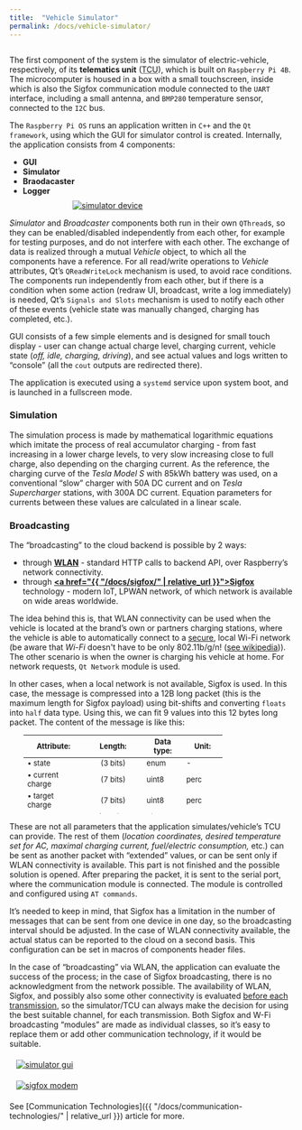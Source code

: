 ```yaml
---
title:  "Vehicle Simulator"
permalink: /docs/vehicle-simulator/
---
```


<div style="display: flex; flex-flow: row wrap; justify-content:center">
	<div style="flex-grow:1; flex-basis:60%;">
		<p>The first component of the system is the simulator of electric-vehicle, respectively, of its <b>telematics unit</b> (<abbr title="Telematics Control Unit">TCU</abbr>), which is built on <code>Raspberry Pi 4B</code>. The microcomputer is housed in a box with a small touchscreen, inside which is also the Sigfox communication module connected to the <code>UART</code> interface, including a small antenna, and <code>BMP280</code> temperature sensor, connected to the <code>I2C</code> bus.</p>
		<p>The <code>Raspberry Pi OS</code> runs an application written in <code>C++</code> and the <code>Qt framework</code>, using which the GUI for simulator control is created.  Internally, the application consists from 4 components:
		<ul>
			<li><b>GUI</b></li>
			<li><b>Simulator</b></li>
			<li><b>Braodacaster</b></li>
			<li><b>Logger</b></li>
		</ul></p>
	</div>
	<div style="flex-grow:0; flex-basis:40%; min-width:300px; margin-top:-5px">
    	<a href="{{ "/assets/img/docs/simulator.png" | relative_url }}" data-lightbox="img"><img src="{{ "/assets/img/docs/simulator.png" | relative_url }}" alt="simulator device" style="max-width:100%; padding-left:10px; padding-right:10px;"></a>
  </div>
</div>

*Simulator* and *Broadcaster* components both run in their own `QThread`s, so they can be enabled/disabled independently from each other, for example for testing purposes, and do not interfere with each other. The exchange of data is realized through a mutual *Vehicle* object, to which all the components have a reference. For all read/write operations to *Vehicle* attributes, Qt’s `QReadWriteLock` mechanism is used, to avoid race conditions. The components run independently from each other, but if there is a condition when some action (redraw UI, broadcast, write a log immediately) is needed, Qt’s `Signals and Slots` mechanism is used to notify each other of these events (vehicle state was manually changed, charging has completed, etc.). 

GUI consists of a few simple elements and is designed for small touch display - user can change actual charge level, charging current, vehicle state (*off, idle, charging, driving*), and see actual values and logs written to “console” (all the `cout` outputs are redirected there). 

The application is executed using a `systemd` service upon system boot, and is launched in a fullscreen mode.

### Simulation
The simulation process is made by mathematical logarithmic equations which imitate the process of real accumulator charging - from fast increasing in a lower charge levels, to very slow increasing close to full charge, also depending on the charging current. As the reference, the charging curve of the *Tesla Model S* with 85kWh battery was used, on a conventional “slow” charger with 50A DC current and on *Tesla Supercharger* stations, with 300A DC current. Equation parameters for currents between these values are calculated in a linear scale.

### Broadcasting
The “broadcasting” to the cloud backend is possible by 2 ways: 
- through <b><u>WLAN</u></b> - standard HTTP calls to backend API, over Raspberry’s network connectivity.
- through <b><u><a href="{{ "/docs/sigfox/" | relative_url }}">Sigfox</a></u></b> technology - modern IoT, LPWAN 
network, of which network is available on wide areas worldwide.

The idea behind this is, that WLAN connectivity can be used when the vehicle is located at the brand’s own or partners charging stations, where the vehicle is able to automatically connect to a <u>secure</u>, local Wi-Fi network (be aware that *Wi-Fi* doesn't have to be only 802.11b/g/n! ([see wikipedia](https://en.wikipedia.org/wiki/IEEE_802.11))). The other scenario is when the owner is charging his vehicle at home. For network requests, `Qt Network` module is used.

In other cases, when a local network is not available, Sigfox is used. In this case, the message is compressed into a 12B long packet (this is the maximum length for Sigfox payload) using bit-shifts and converting `floats`  into `half` data type. Using this, we can fit 9 values into this 12 bytes long packet. 
The content of the message is like this:

<table style="width:70%; height: 140px; margin-left:5%; font-size:13px;">
	<colgroup>
		<col width="30%" />
		<col width="30%" />
		<col width="20%" />
		<col width="20%" />
	</colgroup>
	<thead>
		<tr class="header">
			<th>Attribute:</th>
			<th style="text-align:center">Length:</th>
			<th>Data type:</th>
			<th>Unit:</th>
		</tr>
	</thead>
	<tbody>
		<tr>
			<td>• state</td>
			<td style="text-align:center">(3 bits)</td>
			<td>enum</td>
			<td>-</td>
		</tr>
		<tr>
			<td>• current charge</td>
			<td style="text-align:center">(7 bits)</td>
			<td>uint8</td>
			<td>perc</td>
		</tr>
		<tr>
			<td>• target charge</td>
			<td style="text-align:center">(7 bits)</td>
			<td>uint8</td>
			<td>perc</td>
		</tr>
		<tr>
			<td>• current</td>
			<td style="text-align:center">(10 bits)</td>
			<td>uint16</td>
			<td>amps</td>
		</tr>
		<tr>
			<td>• elapsed time</td>
			<td style="text-align:center">(13 bits)</td>
			<td>uint16</td>
			<td>minutes</td>
		</tr>
		<tr>
			<td>• remaining time</td>
			<td style="text-align:center">(13 bits)</td>
			<td>uint16</td>
			<td>minutes</td>
		</tr>
		<tr>
			<td>• current range</td>
			<td style="text-align:center">(11 bits)</td>
			<td>uint16</td>
			<td>km</td>
		</tr>
		<tr>
			<td>• outside temperature</td>
			<td style="text-align:center">(16 bits)</td>
			<td>half</td>
			<td>minutes</td>
		</tr>
		<tr>
			<td>• inside temperature</td>
			<td style="text-align:center">(16 bits)</td>
			<td>half</td>
			<td>minutes</td>
		</tr>
		<tr>
			<td></td>
			<td style="text-align:center"><b>96 bits = <u>12 bytes</u></b></td>
			<td></td>
			<td></td>
		</tr>
		<tr>
			<td></td>
			<td></td>
			<td></td>
			<td></td>
		</tr>
	</tbody>
</table>

These are not all parameters that the application simulates/vehicle’s TCU can provide. The rest of them (*location coordinates, desired temperature set for AC, maximal charging current, fuel/electric consumption,* etc.) can be sent as another packet with “extended” values, or can be sent only if WLAN connectivity is available. This part is not finished and the possible solution is opened.
After preparing the packet, it is sent to the serial port, where the communication module is connected. The module is controlled and configured using `AT commands`.

It’s needed to keep in mind, that Sigfox has a limitation in the number of messages that can be sent from one device in one day, so the broadcasting interval should be adjusted. In the case of WLAN connectivity available, the actual status can be reported to the cloud on a second basis. This configuration can be set in macros of components header files. 

In the case of “broadcasting” via WLAN, the application can evaluate the success of the process; in the case of Sigfox broadcasting, there is no acknowledgment from the network possible. The availability of WLAN, Sigfox, and possibly also some other connectivity is evaluated <u>before each transmission</u>, so the simulator/TCU can always make the decision for using the best suitable channel, for each transmission. 
Both Sigfox and W-Fi broadcasting “modules” are made as individual classes, so it’s easy to replace them or add other communication technology, if it would be suitable. 

<div style="display:flex; flex-flow:row wrap; justify-content:center; align-items:center; gap:20px; margin-top:20px; margin-bottom:20px;">
	<div style="flex-basis:30rem">
		<a href="{{ "/assets/img/docs/gui.png" | relative_url }}" data-lightbox="">
			<img src="{{ "/assets/img/docs/gui.png" | relative_url }}" alt="simulator gui">
		</a>
	</div>
	<div style="flex-basis:30rem">
		<a href="{{ "/assets/img/docs/modem.png" | relative_url }}" data-lightbox="">
			<img src="{{ "/assets/img/docs/modem.png" | relative_url }}" alt="sigfox modem">
		</a>
	</div>
</div>

See [Communication Technologies]({{ "/docs/communication-technologies/" | relative_url }}) article for more.

